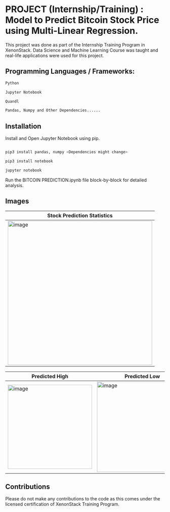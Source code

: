 # PROJECT (Internship/Training) : Model to Predict Bitcoin Stock Price using Multi-Linear Regression.

This project was done as part of the Internship Training Program in XenonStack. Data Science and Machine Learning Course was taught and real-life applications were used for this project.

## Programming Languages / Frameworks:

``` bash
Python

Jupyter Notebook

Quandl

Pandas, Numpy and Other Dependencies......

```

## Installation

Install and Open Jupyter Notebook using pip.

``` bash

pip3 install pandas, numpy <Dependencies might change>

pip3 install notebook

jupyter notebook
```
Run the BITCOIN PREDICTION.ipynb file block-by-block for detailed analysis.

## Images

| Stock Prediction Statistics |
| ----------------------      |
| <img width="456" alt="image" src="https://github.com/jyothi-koushik-1998/xenonstack-dataScience-internship/assets/47804397/62e452af-5206-4ff6-86a1-a35d01a3c863"> |

| Predicted High         | Predicted Low          |
| ---------------------- | ---------------------- |
| <img width="266" alt="image" src="https://github.com/jyothi-koushik-1998/xenonstack-dataScience-internship/assets/47804397/49b16bde-bf07-4909-9e79-f025d8791931"> | <img width="286" alt="image" src="https://github.com/jyothi-koushik-1998/xenonstack-dataScience-internship/assets/47804397/d712e57a-8fee-4908-9682-7f07fd752db1"> |

## Contributions

Please do not make any contributions to the code as this comes under the licensed certification of XenonStack Training Program.
